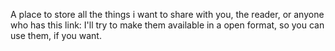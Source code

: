 A place to store all the things i want to share with you, the reader, or anyone who has this link:
I'll try to make them available in a open format, so you can use them, if you want.
